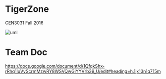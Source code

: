 # TigerZone
CEN3031 Fall 2016

![uml](https://cloud.githubusercontent.com/assets/16393776/19953965/ce67b3de-a149-11e6-9c6a-3a04b1c297c6.png)

# Team Doc
https://docs.google.com/document/d/1QfqkShx-rRhq1luVvScrmMzwRY8WSVQwGiYYVrb39_U/edit#heading=h.1jx13n1q715m
